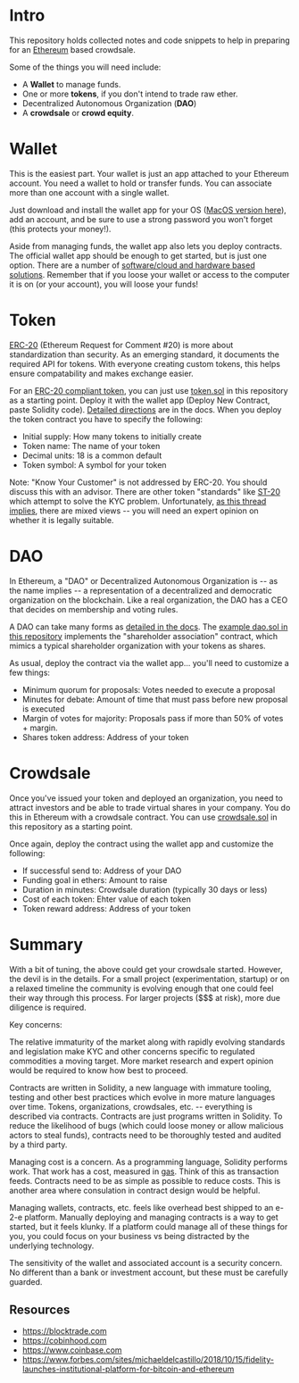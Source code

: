 # Intro

This repository holds collected notes and code snippets to help in preparing for an
[Ethereum](https://www.ethereum.org) based crowdsale.

Some of the things you will need include:

- A **Wallet** to manage funds.
- One or more **tokens**, if you don't intend to trade raw ether.
- Decentralized Autonomous Organization (**DAO**)
- A **crowdsale** or **crowd equity**.

# Wallet

This is the easiest part. Your wallet is just an app attached to your Ethereum account.
You need a wallet to hold or transfer funds.  You can associate more than one account
with a single wallet.

Just download and install the wallet app for your OS ([MacOS version here](https://github.com/ethereum/mist/releases/download/v0.11.1/Ethereum-Wallet-macosx-0-11-1.dmg)),
add an account, and be sure to use a strong password you won't forget (this protects your money!).

Aside from managing funds, the wallet app also lets you deploy contracts. The official wallet
app should be enough to get started, but is just one option. There are a number of
[software/cloud and hardware based solutions](https://coinsutra.com/best-etherum-wallets/).
Remember that if you loose your wallet or access to the computer it is on (or your account),
you will loose your funds!

# Token

[ERC-20](https://github.com/ethereum/EIPs/blob/master/EIPS/eip-20.md) (Ethereum Request for
Comment #20) is more about standardization than security. As an emerging standard, it documents
the required API for tokens. With everyone creating custom tokens, this helps ensure
compatability and makes exchange easier.

For an [ERC-20 compliant token](https://theethereum.wiki/w/index.php/ERC20_Token_Standard),
you can just use [token.sol](https://github.com/deadlysyn/ethereum-experiment/blob/master/token.sol) in this repository as a starting point. Deploy it with
the wallet app (Deploy New Contract, paste Solidity code). [Detailed directions](https://www.ethereum.org/token)
are in the docs. When you deploy the token contract you have to specify the following:

- Initial supply: How many tokens to initially create
- Token name: The name of your token
- Decimal units: 18 is a common default
- Token symbol: A symbol for your token

Note: "Know Your Customer" is not addressed by ERC-20. You should discuss this with an advisor.
There are other token "standards" like [ST-20](https://polymath.network/st20.html) which attempt to
solve the KYC problem. Unfortunately, [as this thread implies](https://www.reddit.com/r/ethereum/comments/7vkm3m/can_kyc_be_baked_into_security_tokens_on_ethereum),
there are mixed views -- you will need an expert opinion on whether it is legally suitable.

# DAO

In Ethereum, a "DAO" or Decentralized Autonomous Organization is -- as the name implies -- a
representation of a decentralized and democratic organization on the blockchain.  Like a
real organization, the DAO has a CEO that decides on membership and voting rules.

A DAO can take many forms as [detailed in the docs](https://www.ethereum.org/dao). The
[example dao.sol in this repository](https://github.com/deadlysyn/ethereum-experiment/blob/master/dao.sol) implements the "shareholder association" contract,
which mimics a typical shareholder organization with your tokens as shares.

As usual, deploy the contract via the wallet app... you'll need to customize a few things:

- Minimum quorum for proposals: Votes needed to execute a proposal
- Minutes for debate: Amount of time that must pass before new proposal is executed
- Margin of votes for majority: Proposals pass if more than 50% of votes + margin.
- Shares token address: Address of your token

# Crowdsale

Once you've issued your token and deployed an organization, you need to attract investors
and be able to trade virtual shares in your company. You do this in Ethereum with a crowdsale contract.
You can use [crowdsale.sol](https://github.com/deadlysyn/ethereum-experiment/blob/master/crowdsale.sol) in this repository as a starting point.

Once again, deploy the contract using the wallet app and customize the following:

- If successful send to: Address of your DAO
- Funding goal in ethers: Amount to raise
- Duration in minutes: Crowdsale duration (typically 30 days or less)
- Cost of each token: Ehter value of each token
- Token reward address: Address of your token

# Summary

With a bit of tuning, the above could get your crowdsale started.  However, the devil
is in the details. For a small project (experimentation, startup) or on a relaxed timeline the
community is evolving enough that one could feel their way through this process. For
larger projects ($$$ at risk), more due diligence is required.

Key concerns:

The relative immaturity of the market along with rapidly evolving standards and legislation
make KYC and other concerns specific to regulated commodities a moving target. More
market research and expert opinion would be required to know how best to proceed.

Contracts are written in Solidity, a new language with immature tooling, testing and
other best practices which evolve in more mature languages over time. Tokens, organizations,
crowdsales, etc. -- everything is described via contracts.  Contracts are just programs written
in Solidity. To reduce the likelihood of bugs (which could loose money or allow malicious actors to
steal funds), contracts need to be thoroughly tested and audited by a third party.

Managing cost is a concern. As a programming language, Solidity performs work. That work has
a cost, measured in [gas](https://ethereum.stackexchange.com/questions/3/what-is-meant-by-the-term-gas).
Think of this as transaction feeds. Contracts need to be as simple as possible to reduce costs.
This is another area where consulation in contract design would be helpful.

Managing wallets, contracts, etc. feels like overhead best shipped to an e-2-e platform.
Manually deploying and managing contracts is a way to get started, but it feels klunky.
If a platform could manage all of these things for you, you could focus on your business
vs being distracted by the underlying technology.

The sensitivity of the wallet and associated account is a security concern. No different
than a bank or investment account, but these must be carefully guarded.

## Resources

- https://blocktrade.com
- https://cobinhood.com
- https://www.coinbase.com
- https://www.forbes.com/sites/michaeldelcastillo/2018/10/15/fidelity-launches-institutional-platform-for-bitcoin-and-ethereum